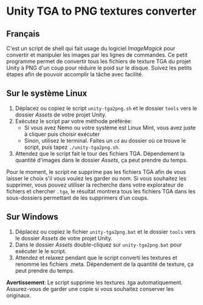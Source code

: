 # Unity TGA to PNG textures converter

## Français

C'est un script de shell qui fait usage du logiciel _ImageMagick_ pour convertir et manipuler les images par les lignes de commandes. Ce petit programme permet de convertir tous les fichiers de texture TGA du projet Unity à PNG d'un coup pour réduire le poid sur le disque. Suivez les petits étapes afin de pouvoir accomplir la tâche avec facilité.

## Sur le système Linux

1. Déplacez ou copiez le script `unity-tga2png.sh` et le dossier `tools` vers le dossier _Assets_ de votre projet Unity.
2. Exécutez le script par votre méthode préférée:
   - Si vous avez Nemo ou votre système est Linux Mint, vous avez juste à cliquer puis choisir exécuter
   - Sinon, utilisez le terminal. Faites un `cd` au dossier où ce trouve le script, puis tapez `./unity-tga2png.sh`.
3. Attendez que le script fait le tour des fichiers TGA. Dépendement la quantité d'images dans le dossier _Assets_, ça peut prendre du temps.

Pour le moment, le script ne supprime pas les fichiers TGA afin de vous laisser le choix s'il vous voulez les garder ou nom. Si vous souhaitez les supprimer, vous pouvez utiliser la recherche dans votre explorateur de fichiers et chercher `.tga`, le résultat montrera tous les fichiers TGA dans les sous-dossiers permettant de les supprimers d'un coups.

## Sur Windows

1. Déplacez ou copiez le fichier `unity-tga2png.bat` et le dossier `tools` vers le dossier _Assets_ de votre projet Unity.
2. Dans le dossier _Assets_ double-cliquez sur `unity-tga2png.bat` pour exécuter le le script.
3. Attendez et relaxez pendant que le script converti les textures et renomme les fichiers .meta. Dépendement de la quantité de texture, ça peut prendre du temps.

**Avertissement**: Le script supprime les textures .tga automatiquement. Assurez-vous de garder une copie si vous souhaitez conserver les originaux.
